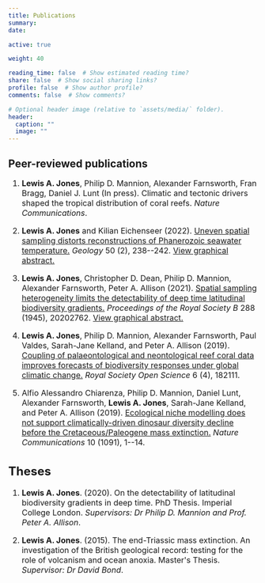 ```yaml
---
title: Publications
summary: 
date: 

active: true

weight: 40

reading_time: false  # Show estimated reading time?
share: false  # Show social sharing links?
profile: false  # Show author profile?
comments: false  # Show comments?

# Optional header image (relative to `assets/media/` folder).
header:
  caption: ""
  image: ""
---
```


## **Peer-reviewed publications**

<font size="3"> 

1. **Lewis A. Jones**, Philip D. Mannion, Alexander Farnsworth, Fran Bragg, Daniel J. Lunt (In press). Climatic and tectonic drivers shaped the tropical distribution of coral reefs. *Nature Communications*.

1. **Lewis A. Jones** and Kilian Eichenseer (2022). [Uneven spatial sampling distorts reconstructions of Phanerozoic seawater temperature.](https://pubs.geoscienceworld.org/gsa/geology/article/doi/10.1130/G49132.1/609542/Uneven-spatial-sampling-distorts-reconstructions) *Geology* 50 (2), 238--242. [View graphical abstract.](https://pbs.twimg.com/media/FDyMbOZXIAYX2rp?format=jpg&name=4096x4096)

1. **Lewis A. Jones**, Christopher D. Dean, Philip D. Mannion, Alexander Farnsworth, Peter A. Allison (2021). [Spatial sampling heterogeneity limits the detectability of deep time latitudinal biodiversity gradients.](https://royalsocietypublishing.org/doi/10.1098/rspb.2020.2762)  *Proceedings of the Royal Society B* 288 (1945), 20202762. [View graphical abstract.](https://pbs.twimg.com/media/Eu-0pYiXUAEGG_A?format=jpg&name=4096x4096)

1. **Lewis A. Jones**, Philip D. Mannion, Alexander Farnsworth, Paul Valdes, Sarah-Jane Kelland, and Peter A. Allison (2019). [Coupling of palaeontological and neontological reef coral data improves forecasts of biodiversity responses under global climatic change.](https://royalsocietypublishing.org/doi/10.1098/rsos.182111) *Royal Society Open Science* 6 (4), 182111.

1. Alfio Alessandro Chiarenza, Philip D. Mannion, Daniel Lunt, Alexander Farnsworth, **Lewis A. Jones**, Sarah-Jane Kelland, and Peter A. Allison (2019). [Ecological niche modelling does not support climatically-driven dinosaur diversity decline before the Cretaceous/Paleogene mass extinction.](https://www.nature.com/articles/s41467-019-08997-2) *Nature Communications* 10 (1091), 1--14.

## **Theses**

1. **Lewis A. Jones**. (2020). On the detectability of latitudinal biodiversity gradients in deep time. PhD Thesis. Imperial College London. *Supervisors: Dr Philip D. Mannion and Prof. Peter A. Allison*.

1. **Lewis A. Jones**. (2015). The end-Triassic mass extinction. An investigation of the British geological record: testing for the role of volcanism and ocean anoxia. Master's Thesis. *Supervisor: Dr David Bond*. 

</font>
